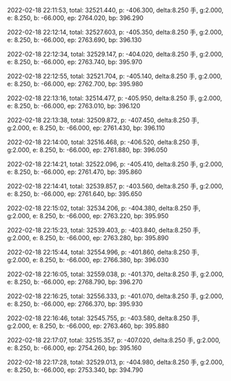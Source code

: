 2022-02-18 22:11:53, total: 32521.440, p: -406.300, delta:8.250 手, g:2.000, e: 8.250, b: -66.000, ep: 2764.020, bp: 396.290

2022-02-18 22:12:14, total: 32527.603, p: -405.350, delta:8.250 手, g:2.000, e: 8.250, b: -66.000, ep: 2763.690, bp: 396.130

2022-02-18 22:12:34, total: 32529.147, p: -404.020, delta:8.250 手, g:2.000, e: 8.250, b: -66.000, ep: 2763.740, bp: 395.970

2022-02-18 22:12:55, total: 32521.704, p: -405.140, delta:8.250 手, g:2.000, e: 8.250, b: -66.000, ep: 2762.700, bp: 395.980

2022-02-18 22:13:16, total: 32514.477, p: -405.950, delta:8.250 手, g:2.000, e: 8.250, b: -66.000, ep: 2763.010, bp: 396.120

2022-02-18 22:13:38, total: 32509.872, p: -407.450, delta:8.250 手, g:2.000, e: 8.250, b: -66.000, ep: 2761.430, bp: 396.110

2022-02-18 22:14:00, total: 32516.468, p: -406.520, delta:8.250 手, g:2.000, e: 8.250, b: -66.000, ep: 2761.880, bp: 396.050

2022-02-18 22:14:21, total: 32522.096, p: -405.410, delta:8.250 手, g:2.000, e: 8.250, b: -66.000, ep: 2761.470, bp: 395.860

2022-02-18 22:14:41, total: 32539.857, p: -403.560, delta:8.250 手, g:2.000, e: 8.250, b: -66.000, ep: 2761.640, bp: 395.650

2022-02-18 22:15:02, total: 32534.206, p: -404.380, delta:8.250 手, g:2.000, e: 8.250, b: -66.000, ep: 2763.220, bp: 395.950

2022-02-18 22:15:23, total: 32539.403, p: -403.840, delta:8.250 手, g:2.000, e: 8.250, b: -66.000, ep: 2763.280, bp: 395.890

2022-02-18 22:15:44, total: 32554.996, p: -401.860, delta:8.250 手, g:2.000, e: 8.250, b: -66.000, ep: 2766.380, bp: 396.030

2022-02-18 22:16:05, total: 32559.038, p: -401.370, delta:8.250 手, g:2.000, e: 8.250, b: -66.000, ep: 2768.790, bp: 396.270

2022-02-18 22:16:25, total: 32556.333, p: -401.070, delta:8.250 手, g:2.000, e: 8.250, b: -66.000, ep: 2766.370, bp: 395.930

2022-02-18 22:16:46, total: 32545.755, p: -403.580, delta:8.250 手, g:2.000, e: 8.250, b: -66.000, ep: 2763.460, bp: 395.880

2022-02-18 22:17:07, total: 32515.357, p: -407.020, delta:8.250 手, g:2.000, e: 8.250, b: -66.000, ep: 2754.260, bp: 395.160

2022-02-18 22:17:28, total: 32529.013, p: -404.980, delta:8.250 手, g:2.000, e: 8.250, b: -66.000, ep: 2753.340, bp: 394.790